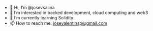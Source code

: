 - 👋 Hi, I’m @josevsalina
- 👀 I’m interested in backed development, cloud computing and web3
- 🌱 I’m currently learning Solidity
- 📫 How to reach me: josevalentinsp@gmail.com

<!---
josevsp/josevsp is a ✨ special ✨ repository because its `README.md` (this file) appears on your GitHub profile.
You can click the Preview link to take a look at your changes.
--->
